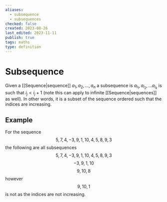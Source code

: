```yaml
---
aliases:
  - subsequence
  - subsequences
checked: false
created: 2023-08-26
last_edited: 2023-11-11
publish: true
tags: maths
type: definition
---
```

# Subsequence

Given a [[Sequence|sequence]] $a_1, a_2, \ldots, a_n$ a subsequence is $a_{i_1}, a_{i_2}, \ldots a_{i_k}$ is such that $i_j < i_j + 1$ (note this can apply to infinite [[Sequence|sequences]] as well). In other words, it is a subset of the sequence ordered such that the indices are increasing.

## Example

For the sequence
$$
5, 7, 4, -3, 9, 1, 10, 4, 5, 8, 9, 3
$$
the following are all subsequences
$$
5, 7, 4, -3, 9, 1, 10, 4, 5, 8, 9, 3
$$
$$
-3, 9, 1, 10
$$
$$9, 10, 8$$
however
$$
9, 10, 1
$$
is not as the indices are not increasing.
